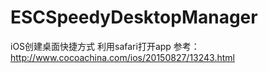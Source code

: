 # ESCSpeedyDesktopManager
iOS创建桌面快捷方式
利用safari打开app
参考：http://www.cocoachina.com/ios/20150827/13243.html

